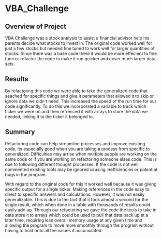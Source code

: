 # VBA_Challenge

## Overview of Project 

VBA Challenge was a stock analysis to assist a financial advisor help his parents decide what stocks to invest in. The original code worked well for just a few stocks but needed fine tuned to work well for larger quantities of stocks. Since there was a base code there it would be more effecient to fine tune or refactor the code to make it run quicker and cover much larger data sets.

## Results

By refactoring this code we were able to take the generalized code that seached for specific things and give it perameters that allowed it to skip or ignore data we didn't need. This increased the speed of the run time for our code significantly. To do this we incorporated a variable to track which ticker we were on and then refrenced it with arrays to store the data we needed, linking it to the ticker it belonged to.

## Summary

Refactoring code can help streamline processes and improve exisiting code. Its especially good when you are taking a process from specific to generalized. Difficulties may arrise when multiple people are working on the same code or if you are working on refactoring someone elses code. This is due to following different thought processes. If the code is not well commented existing tools may be ignored causing inefficiencies or potential bugs in the program.

With regard to the original code for this it worked well because it was giving specific output for a single ticker. Making references in the code easy to direct to specific answers and calculations. However, it was not easily generalizable. This is due to the fact that it took almost a second for the single result, which when done in a table with thousands of results could easily add up. Through our refactoring we gave the code the tools to take in data store it to arrays which could be used to pull that data back up at a later time, requiring less overall memory usage at any given time and allowing the program to move more smoothly through the program without having to hold onto all the values it accumulated.
